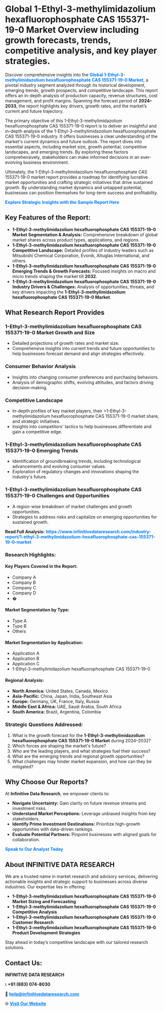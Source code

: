 <h1>Global 1-Ethyl-3-methylimidazolium hexafluorophosphate CAS 155371-19-0 Market Overview including growth forecasts, trends, competitive analysis, and key player strategies.</h1>
<p>
Discover comprehensive insights into the 
<a href="https://www.infinitivedataresearch.com/industry-report/1-ethyl-3-methylimidazolium-hexafluorophosphate-cas-155371-19-0-market" rel="dofollow" style="color: #007BFF; text-decoration: none;"><strong>Global 1-Ethyl-3-methylimidazolium hexafluorophosphate CAS 155371-19-0 Market</strong></a>, a pivotal industry segment analyzed through its historical development, emerging trends, growth prospects, and competitive landscape. This report offers an in-depth analysis of production capacity, revenue structures, cost management, and profit margins. Spanning the forecast period of <strong>2024–2033</strong>, the report highlights key drivers, growth rates, and the market’s current and future trajectory.
</p>
<p>
The primary objective of this 1-Ethyl-3-methylimidazolium hexafluorophosphate CAS 155371-19-0 report is to deliver an insightful and in-depth analysis of the 1-Ethyl-3-methylimidazolium hexafluorophosphate CAS 155371-19-0 industry. It offers businesses a clear understanding of the market's current dynamics and future outlook. The report dives into essential aspects, including market size, growth potential, competitive landscapes, and emerging trends. By exploring these factors comprehensively, stakeholders can make informed decisions in an ever-evolving business environment.
</p>
<p>
Ultimately, the 1-Ethyl-3-methylimidazolium hexafluorophosphate CAS 155371-19-0 market report provides a roadmap for identifying lucrative market opportunities and crafting strategic initiatives that drive sustained growth. By understanding market dynamics and untapped potential, businesses can position themselves for long-term success and profitability.
</p>
<p>
<a href="https://www.infinitivedataresearch.com/request-sample/reportId=110457" style="color: #007BFF; text-decoration: none;"><strong>Explore Strategic Insights with the Sample Report Here</strong></a>
</p>

<h2>Key Features of the Report:</h2>
<ul>
<li><strong>1-Ethyl-3-methylimidazolium hexafluorophosphate CAS 155371-19-0 Market Segmentation & Analysis:</strong> Comprehensive breakdown of global market shares across product types, applications, and regions.</li>
<li><strong>1-Ethyl-3-methylimidazolium hexafluorophosphate CAS 155371-19-0 Competitive Landscape:</strong> Detailed profiles of industry leaders such as Mitsubishi Chemical Corporation, Evonik, Altuglas International, and others.</li>
<li><strong>1-Ethyl-3-methylimidazolium hexafluorophosphate CAS 155371-19-0 Emerging Trends & Growth Forecasts:</strong> Focused insights on macro and micro trends shaping the market till <strong>2032</strong>.</li>
<li><strong>1-Ethyl-3-methylimidazolium hexafluorophosphate CAS 155371-19-0 Industry Drivers & Challenges:</strong> Analysis of opportunities, threats, and key drivers impacting the <strong>1-Ethyl-3-methylimidazolium hexafluorophosphate CAS 155371-19-0 Market</strong>.</li>
</ul>

<h2>What Research Report Provides</h2>
<h3>1-Ethyl-3-methylimidazolium hexafluorophosphate CAS 155371-19-0 Market Growth and Size</h3>
<ul>
<li>Detailed projections of growth rates and market size.</li>
<li>Comprehensive insights into current trends and future opportunities to help businesses forecast demand and align strategies effectively.</li>
</ul>

<h3>Consumer Behavior Analysis</h3>
<ul>
<li>Insights into changing consumer preferences and purchasing behaviors.</li>
<li>Analysis of demographic shifts, evolving attitudes, and factors driving decision-making.</li>
</ul>

<h3>Competitive Landscape</h3>
<ul>
<li>In-depth profiles of key market players, their >1-Ethyl-3-methylimidazolium hexafluorophosphate CAS 155371-19-0 market share, and strategic initiatives.</li>
<li>Insights into competitors' tactics to help businesses differentiate and gain a competitive edge.</li>
</ul>

<h3>1-Ethyl-3-methylimidazolium hexafluorophosphate CAS 155371-19-0 Emerging Trends</h3>
<ul>
<li>Identification of groundbreaking trends, including technological advancements and evolving consumer values.</li>
<li>Exploration of regulatory changes and innovations shaping the industry's future.</li>
</ul>

<h3>1-Ethyl-3-methylimidazolium hexafluorophosphate CAS 155371-19-0 Challenges and Opportunities</h3>
<ul>
<li>A region-wise breakdown of market challenges and growth opportunities.</li>
<li>Strategies to address risks and capitalize on emerging opportunities for sustained growth.</li>
</ul>
<p><strong>Read Full Analysis:</strong> <a href="https://www.infinitivedataresearch.com/industry-report/1-ethyl-3-methylimidazolium-hexafluorophosphate-cas-155371-19-0-market" rel="dofollow" style="color: #007BFF; text-decoration: none;"><strong>https://www.infinitivedataresearch.com/industry-report/1-ethyl-3-methylimidazolium-hexafluorophosphate-cas-155371-19-0-market</strong></a></p>
<h3>Research Highlights:</h3>
<h4>Key Players Covered in the Report:</h4>
<ul><li>Company A</li><li>Company B</li><li>Company C</li><li>Company D</li><li>�</li></ul>
<h4>Market Segmentation by Type:</h4>
<ul><li>Type A</li><li>Type B</li><li>Others</li></ul>
<h4>Market Segmentation by Application:</h4>
<ul><li>Application A</li><li>Application B</li><li>Application C</li><li>1-Ethyl-3-methylimidazolium hexafluorophosphate CAS 155371-19-0</li></ul>

<h4>Regional Analysis:</h4>
<ul>
<li><strong>North America:</strong> United States, Canada, Mexico</li>
<li><strong>Asia-Pacific:</strong> China, Japan, India, Southeast Asia</li>
<li><strong>Europe:</strong> Germany, UK, France, Italy, Russia</li>
<li><strong>Middle East & Africa:</strong> UAE, Saudi Arabia, South Africa</li>
<li><strong>South America:</strong> Brazil, Argentina, Colombia</li>
</ul>

<h3>Strategic Questions Addressed:</h3>
<ol>
<li>What is the growth forecast for the <strong>1-Ethyl-3-methylimidazolium hexafluorophosphate CAS 155371-19-0 Market</strong> during 2024–2032?</li>
<li>Which forces are shaping the market's future?</li>
<li>Who are the leading players, and what strategies fuel their success?</li>
<li>What are the emerging trends and regional growth opportunities?</li>
<li>What challenges may hinder market expansion, and how can they be mitigated?</li>
</ol>

<h2>Why Choose Our Reports?</h2>
<p>At <strong>Infinitive Data Research</strong>, we empower clients to:</p>
<ul>
<li><strong>Navigate Uncertainty:</strong> Gain clarity on future revenue streams and investment risks.</li>
<li><strong>Understand Market Perceptions:</strong> Leverage unbiased insights from key stakeholders.</li>
<li><strong>Identify Prime Investment Destinations:</strong> Prioritize high-growth opportunities with data-driven rankings.</li>
<li><strong>Evaluate Potential Partners:</strong> Pinpoint businesses with aligned goals for collaboration.</li>
</ul>
<p><a href="https://www.infinitivedataresearch.com/industry-report/1-ethyl-3-methylimidazolium-hexafluorophosphate-cas-155371-19-0-market" rel="dofollow" style="color: #007BFF; text-decoration: none;"><strong>Speak to Our Analyst Today</strong></a></p>

<h2>About INFINITIVE DATA RESEARCH</h2>
<p>We are a trusted name in market research and advisory services, delivering actionable insights and strategic support to businesses across diverse industries. Our expertise lies in offering:</p>
<ul>
<li><strong>1-Ethyl-3-methylimidazolium hexafluorophosphate CAS 155371-19-0 Market Sizing and Forecasting</strong></li>
<li><strong>1-Ethyl-3-methylimidazolium hexafluorophosphate CAS 155371-19-0 Competitive Analysis</strong></li>
<li><strong>1-Ethyl-3-methylimidazolium hexafluorophosphate CAS 155371-19-0 Customer Research</strong></li>
<li><strong>1-Ethyl-3-methylimidazolium hexafluorophosphate CAS 155371-19-0 Product Development Strategies</strong></li>
</ul>
<p>Stay ahead in today’s competitive landscape with our tailored research solutions.</p>

<h2>Contact Us:</h2>
<p><strong>INFINITIVE DATA RESEARCH</strong></p>
<p>📞 <strong>+91 (883) 074-8030</strong></p>
<p>📧 <strong><a href="mailto:help@infinitivedataresearch.com" style="color: #007BFF;">help@infinitivedataresearch.com</a></strong></p>
<p>🌐 <strong><a href="https://www.infinitivedataresearch.com" rel="dofollow" style="color: #007BFF;">Visit Our Website</a></strong></p>